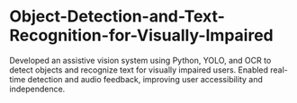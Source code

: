 # Object-Detection-and-Text-Recognition-for-Visually-Impaired
Developed an assistive vision system using Python, YOLO, and OCR to detect objects and recognize text for  visually impaired users. Enabled real-time detection and audio feedback, improving user accessibility and independence.
